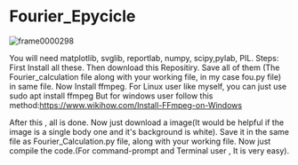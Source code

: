 # Fourier_Epycicle

![frame0000298](https://user-images.githubusercontent.com/51227331/75436127-0f8cf680-597a-11ea-9583-6b794e7dd312.png)


You will need matplotlib, svglib, reportlab, numpy, scipy,pylab, PIL.
Steps:
    First Install all these.
    Then download this Repositiry.
    Save all of them (The Fourier_calculation file along with your working file, in my case fou.py file) in same file.
    Now Install ffmpeg. For Linux user like myself, you can just use sudo apt install ffmpeg
    But for windows user follow this method:https://www.wikihow.com/Install-FFmpeg-on-Windows

After this , all is done.
Now just download a image(It would be helpful if the image is a single body one and it's background is white).
Save it in the same file as Fourier_Calculation.py file, along with your working file.
Now just compile the code.(For command-prompt and Terminal user , It is very easy).
